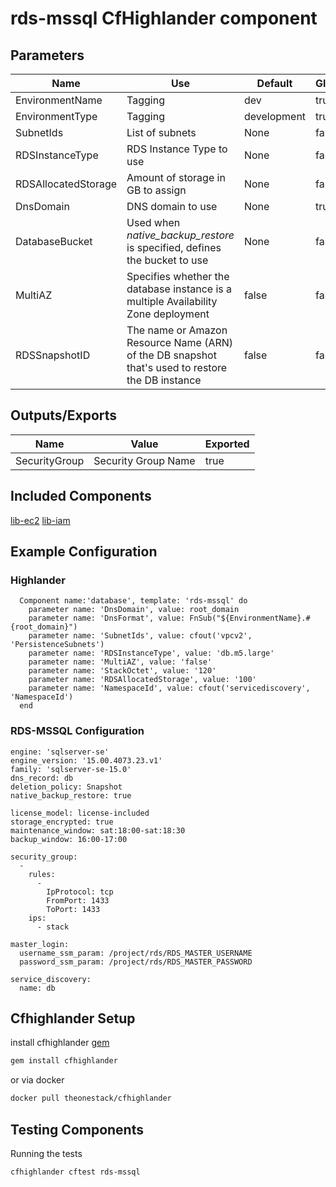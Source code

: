 # rds-mssql CfHighlander component

## Parameters

| Name | Use | Default | Global | Type | Allowed Values |
| ---- | --- | ------- | ------ | ---- | -------------- |
| EnvironmentName | Tagging | dev | true | string
| EnvironmentType | Tagging | development | true | string | ['development','production']
| SubnetIds | List of subnets | None | false | CommaDelimitedList
| RDSInstanceType | RDS Instance Type to use | None | false | string
| RDSAllocatedStorage | Amount of storage in GB to assign | None | false | string
| DnsDomain | DNS domain to use | None | true | string
| DatabaseBucket | Used when *native_backup_restore* is specified, defines the bucket to use | None | false | string
| MultiAZ | Specifies whether the database instance is a multiple Availability Zone deployment  | false | false | ['true','false']
| RDSSnapshotID | The name or Amazon Resource Name (ARN) of the DB snapshot that's used to restore the DB instance | false | false | string

## Outputs/Exports

| Name | Value | Exported |
| ---- | ----- | -------- |
| SecurityGroup | Security Group Name | true

## Included Components

[lib-ec2](https://github.com/theonestack/hl-component-lib-ec2)
[lib-iam](https://github.com/theonestack/hl-component-lib-iam)

## Example Configuration
### Highlander
```
  Component name:'database', template: 'rds-mssql' do
    parameter name: 'DnsDomain', value: root_domain
    parameter name: 'DnsFormat', value: FnSub("${EnvironmentName}.#{root_domain}")
    parameter name: 'SubnetIds', value: cfout('vpcv2', 'PersistenceSubnets')
    parameter name: 'RDSInstanceType', value: 'db.m5.large'
    parameter name: 'MultiAZ', value: 'false'
    parameter name: 'StackOctet', value: '120'
    parameter name: 'RDSAllocatedStorage', value: '100'
    parameter name: 'NamespaceId', value: cfout('servicediscovery', 'NamespaceId')
  end

```

### RDS-MSSQL Configuration

```
engine: 'sqlserver-se'
engine_version: '15.00.4073.23.v1'
family: 'sqlserver-se-15.0'
dns_record: db
deletion_policy: Snapshot
native_backup_restore: true

license_model: license-included
storage_encrypted: true
maintenance_window: sat:18:00-sat:18:30
backup_window: 16:00-17:00

security_group:
  -
    rules:
      -
        IpProtocol: tcp
        FromPort: 1433
        ToPort: 1433
    ips:
      - stack

master_login:
  username_ssm_param: /project/rds/RDS_MASTER_USERNAME
  password_ssm_param: /project/rds/RDS_MASTER_PASSWORD

service_discovery:
  name: db
```

## Cfhighlander Setup

install cfhighlander [gem](https://github.com/theonestack/cfhighlander)

```bash
gem install cfhighlander
```

or via docker

```bash
docker pull theonestack/cfhighlander
```
## Testing Components

Running the tests

```bash
cfhighlander cftest rds-mssql
```